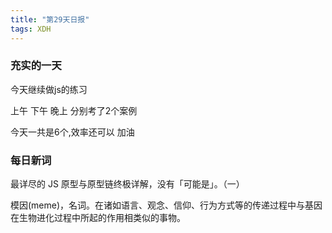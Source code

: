 ```yaml
---
title: "第29天日报"
tags: XDH  
---
```


### 充实的一天
今天继续做js的练习

上午 下午 晚上 分别考了2个案例

今天一共是6个,效率还可以 加油

### 每日新词
最详尽的 JS 原型与原型链终极详解，没有「可能是」。（一）


模因(meme)，名词。在诸如语言、观念、信仰、行为方式等的传递过程中与基因在生物进化过程中所起的作用相类似的事物。